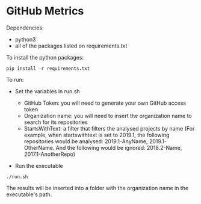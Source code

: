 # GitHub Metrics

Dependencies:
  - python3
  - all of the packages listed on requirements.txt
  
To install the python packages:

  ```
  pip install -r requirements.txt
  ```
  
To run:
  - Set the variables in run.sh
    - GitHub Token: you will need to generate your own GitHub access token
    - Organization name: you will need to insert the organization name to search for its repositories
    - StartsWithText: a filter that filters the analysed projects by name (For example, when startswithtext is set to 2019.1, the following repositories would be analysed: 2019.1-AnyName, 2019.1-OtherName. And the following would be ignored: 2018.2-Name, 2017.1-AnotherRepo)
    
  - Run the executable
  ```
  ./run.sh
  ```
  
The results will be inserted into a folder with the organization name in the executable's path.
